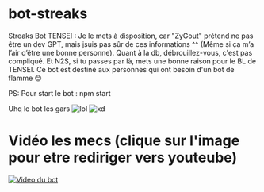 # bot-streaks
Streaks Bot TENSEI : Je le mets à disposition, car "ZyGout" prétend ne pas être un dev GPT, mais jsuis pas sûr de ces informations ^^ (Même si ça m’a l’air d’être une bonne personne). Quant à la db, débrouillez-vous, c'est pas compliqué. Et N2S, si tu passes par là, mets une bonne raison pour le BL de TENSEI. Ce bot est destiné aux personnes qui ont besoin d'un bot de flamme 😊

PS: Pour start le bot : npm start

Uhq le bot les gars
![lol](https://i.imgur.com/MUITRxf.png)
![xd](https://i.imgur.com/OYEkI1V.png)

# Vidéo les mecs (clique sur l'image pour etre rediriger vers youteube)
[![Video du bot](https://i.imgur.com/JwkCfKJ.png)](https://youtu.be/0JN1fPFP3sM)
